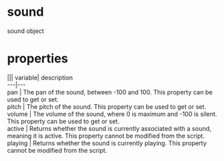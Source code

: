 # sound

sound object

# properties

||| variable| description  
---|---  
pan | The pan of the sound, between -100 and 100. This property can be used to get or set.  
pitch | The pitch of the sound. This property can be used to get or set.  
volume | The volume of the sound, where 0 is maximum and -100 is silent. This property can be used to get or set.  
active | Returns whether the sound is currently associated with a sound, meaning it is active. This property cannot be modified from the script.  
playing | Returns whether the sound is currently playing. This property cannot be modified from the script.

